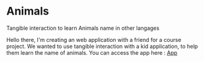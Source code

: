 # Animals
Tangible interaction to learn Animals name in other langages

Hello there, I'm creating an web application with a friend for a course project.
We wanted to use tangible interaction with a kid application, to help them learn the name of animals.
You can access the app here : <a href="https://chipolathug.github.io/Animals/tangible_project/menu.html">App</a>

